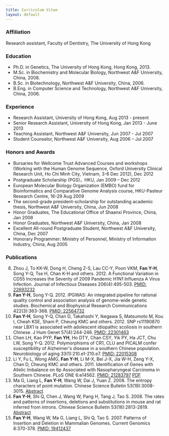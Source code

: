 ```yaml
---
title: Curriculum Vitae
layout: default
---
```


### Affiliation

Research assistant, Faculty of Dentistry, The University of Hong Kong    

### Education

* Ph.D. in Genetics, The University of Hong Kong, Hong Kong, 2013.
* M.Sc. in Biochemistry and Molecular Biology, Northwest A&F University, China, 2008. 
* B.Sc. in Biotechnology, Northwest A&F University, China, 2006.
* B.Eng. in Computer Science and Technology, Northwest A&F University, China, 2006.

### Experience
* Research Assistant, University of Hong Kong, Aug 2013 - present
* Senior Research Assistant, University of Hong Kong, Jan 2013 - June 2013
* Teaching Assistant, Northwest A&F University, Jun 2007 - Jul 2007
* Student Counselor, Northwest A&F University, Aug 2006 – Jul 2007

### Honors and Awards

* Bursaries for Wellcome Trust Advanced Courses and workshops (Working with the Human Genome Sequence, Oxford University Clinical Research Unit, Ho Chi Minh City, Vietnam, 3-6 Dec 2012), Dec 2012
* Postgraduate Scholarship (PGS)，HKU, Jan 2009 – Dec 2012
* European Molecular Biology Organization (EMBO) fund for Bioinformatics and Comparative Genome Analysis course, HKU-Pasteur Research Centre, 16-29 Aug 2009
* The second-grade president-scholarship for outstanding academic thesis, Northwest A&F University, China, Jun 2008
* Honor Graduates, The Educational Office of Shaanxi Province, China, Jan 2008
* Honor Graduates, Northwest A&F University, China, Jan 2008
* Excellent All-round Postgraduate Student, Northwest A&F University, China, Dec 2007
* Honorary Programmer: Ministry of Personnel, Ministry of Information Industry, China, Aug 2005

### Publications

8. Zhou J, To KK-W, Dong H, Cheng Z-S, Lau CC-Y, Poon VKM, **Fan Y-H**, Song Y-Q, Tse H, Chan K-H and others. 2012. A Functional Variation in CD55 Increases the Severity of 2009 Pandemic H1N1 Influenza A Virus Infection. Journal of Infectious Diseases 206(4):495-503. [PMID: 22693232](http://www.ncbi.nlm.nih.gov/pubmed/22693232)
7. **Fan Y-H**, Song Y-Q. 2012. IPGWAS: An integrated pipeline for rational quality control and association analysis of genome-wide genetic studies. Biochemical and Biophysical Research Communications 422(3):363-368. [PMID: 22564732](http://www.ncbi.nlm.nih.gov/pubmed/22564732)
6. **Fan Y-H**, Song Y-Q, Chan D, Takahashi Y, Ikegawa S, Matsumoto M, Kou I, Cheah KSE, Sham P, Cheung KMC and others. 2012. SNP rs11190870 near LBX1 is associated with adolescent idiopathic scoliosis in southern Chinese. J Hum Genet 57(4):244-246. [PMID: 22301463](http://www.ncbi.nlm.nih.gov/pubmed/22301463)
5. Chen LH, Kao PYP, **Fan YH**, Ho DTY, Chan CSY, Yik PY, Ha JCT, Chu LW, Song Y-Q. 2012. Polymorphisms of CR1, CLU and PICALM confer susceptibility of Alzheimer's disease in a southern Chinese population. Neurobiology of aging 33(1):210.e1-210.e7. [PMID: 22015308](http://www.ncbi.nlm.nih.gov/pubmed/22015308)
4. Li Y, Fu L, Wong AMG, **Fan Y-H**, Li M-X, Bei J-X, Jia W-H, Zeng Y-X, Chan D, Cheung KMC and others. 2011. Identification of Genes with Allelic Imbalance on 6p Associated with Nasopharyngeal Carcinoma in Southern Chinese. PLoS ONE 6:e14562. [PMID: 21283797](http://www.ncbi.nlm.nih.gov/pubmed/21283797)        [PDF](http://www.plosone.org/article/fetchObject.action?uri=info%3Adoi%2F10.1371%2Fjournal.pone.0014562&representation=PDF)     
3. Ma G, Liang L, **Fan Y-H**, Wang W, Dai J, Yuan Z. 2008. The entropy characters of point mutation. Chinese Science Bulletin 53(19):3008-3015. [Abstract](http://link.springer.com/article/10.1007%2Fs11434-008-0393-3)
2. **Fan Y-H**, Shi Q, Chen J, Wang W, Pang H, Tang J, Tao S. 2008. The rates and patterns of insertions, deletions and substitutions in mouse and rat inferred from introns. Chinese Science Bulletin 53(18):2813-2819. [Abstract](http://link.springer.com/article/10.1007/s11434-008-0352-z)
1. **Fan Y-H**, Wang W, Ma G, Liang L, Shi Q, Tao S. 2007. Patterns of Insertion and Deletion in Mammalian Genomes. Current Genomics 8:370-378. [PMID: 19412437](http://www.ncbi.nlm.nih.gov/pubmed/19412437)


